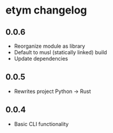 # etym changelog

## 0.0.6

* Reorganize module as library
* Default to musl (statically linked) build
* Update dependencies

## 0.0.5

* Rewrites project Python -> Rust

## 0.0.4

* Basic CLI functionality
